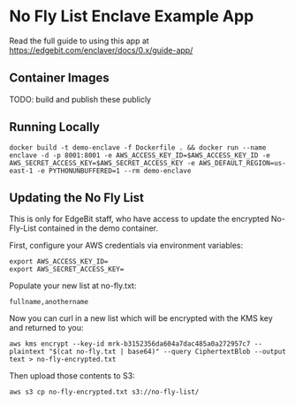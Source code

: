 # No Fly List Enclave Example App

Read the full guide to using this app at https://edgebit.com/enclaver/docs/0.x/guide-app/

## Container Images

TODO: build and publish these publicly

## Running Locally

```
docker build -t demo-enclave -f Dockerfile . && docker run --name enclave -d -p 8001:8001 -e AWS_ACCESS_KEY_ID=$AWS_ACCESS_KEY_ID -e AWS_SECRET_ACCESS_KEY=$AWS_SECRET_ACCESS_KEY -e AWS_DEFAULT_REGION=us-east-1 -e PYTHONUNBUFFERED=1 --rm demo-enclave
```

## Updating the No Fly List

This is only for EdgeBit staff, who have access to update the encrypted No-Fly-List contained in the demo container.

First, configure your AWS credentials via environment variables:

```
export AWS_ACCESS_KEY_ID=
export AWS_SECRET_ACCESS_KEY=
```

Populate your new list at no-fly.txt:

```
fullname,anothername
```

Now you can curl in a new list which will be encrypted with the KMS key and returned to you:

```
aws kms encrypt --key-id mrk-b3152356da604a7dac485a0a272957c7 --plaintext "$(cat no-fly.txt | base64)" --query CiphertextBlob --output text > no-fly-encrypted.txt
```

Then upload those contents to S3:

```
aws s3 cp no-fly-encrypted.txt s3://no-fly-list/
```